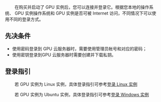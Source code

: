 &nbsp;&nbsp;&nbsp;&nbsp;&nbsp;&nbsp;&nbsp;&nbsp;在购买并启动了 GPU 实例后，您可以连接并登录它。根据您本地的操作系统、 GPU 实例操作系统和 GPU 实例是否可被 Internet 访问，不同情况下可以使用不同的登录方式。

## 先决条件

- 使用密码登录到 GPU 云服务器时，需要使用管理员帐号和对应的密码；
- 使用密钥登录到GPU 云服务器时需要创建并下载私钥。
 
## 登录指引

&nbsp;&nbsp;&nbsp;&nbsp;&nbsp;&nbsp;&nbsp;&nbsp;若 GPU 实例为 Linux 实例，具体登录指引可参考[登录 Linux 实例
](/document/product/213/5436)

&nbsp;&nbsp;&nbsp;&nbsp;&nbsp;&nbsp;&nbsp;&nbsp;若 GPU 实例为 Ubuntu 实例，具体登录指引可参考[登录 Windows 实例
](/document/product/213/5435)


